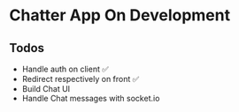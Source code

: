 # Chatter App On Development

## **Todos**

- Handle auth on client ✅
- Redirect respectively on front ✅
- Build Chat UI
- Handle Chat messages with socket.io
